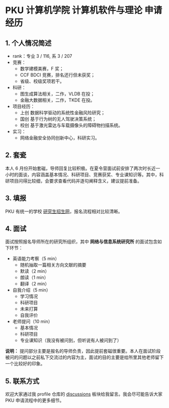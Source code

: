 # PKU 计算机学院 计算机软件与理论 申请经历

## 1. 个人情况简述

* rank：专业 3 / 116, 系 3 / 207
* 竞赛：
  * 数学建模美赛，F 奖；
  * CCF BDCI 竞赛，排名还行但未获奖；
  * 省级、校级奖项若干。
* 科研：
  * 图生成算法相关，二作，VLDB 在投；
  * 金融大数据相关，二作，TKDE 在投。
* 项目经历：
  * 上创 数据科学驱动的系统性金融风险研究；
  * 国创 基于行为树的无人驾驶决策系统；
  * 校创 基于激光雷达与车载摄像头的障碍物扫描系统。
* 实习：
  * 网络金融安全协同创新中心，科研实习。

## 2. 套瓷

本人 6 月份开始套磁，导师回复比较积极。在夏令营面试前安排了两次时长近一小时的面谈，内容涵盖基本情况、科研项目、竞赛获奖、专业课知识等。其中，科研项目问得比较细，会要求查看代码并逐句阐释含义，建议提前准备。

## 3. 填报

PKU 有统一的学校 [研究生招生网](https://admission.pku.edu.cn/)，报名流程相对比较清晰。

## 4. 面试

面试按照报名导师所在的研究所组织，其中 **网络与信息系统研究所** 的面试包含如下环节：

* 英语能力考察（5 min）
  * 随机抽取一篇相关方向文献的摘要
  * 默读（2 min）
  * 朗读（1 min）
  * 翻译（2 min）
* 自我介绍（5 min）
  * 学习情况
  * 科研项目
  * 未来打算
  * 自我评价
* 老师提问（10 min）
  * 基本情况
  * 科研项目
  * 专业课知识（我没有被问到，但听说有人被问到了）

**说明：** 提问部分主要是报名的导师负责，因此提前套磁很重要。本人在面试阶段被问的问题以之前私下交流过的内容为主，面试的目的主要是给所里其他老师留下一个比较好的印象。

## 5. 联系方式

欢迎大家通过我 profile 仓库的 [discussions](https://github.com/Ted-0711/Ted-0711/discussions/) 板块给我留言。我会尽可能告诉大家 PKU 申请流程中的更多细节。